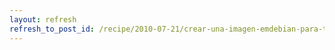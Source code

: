 ```yaml
---
layout: refresh
refresh_to_post_id: /recipe/2010-07-21/crear-una-imagen-emdebian-para-tu-friendlyarm.html
---
```

